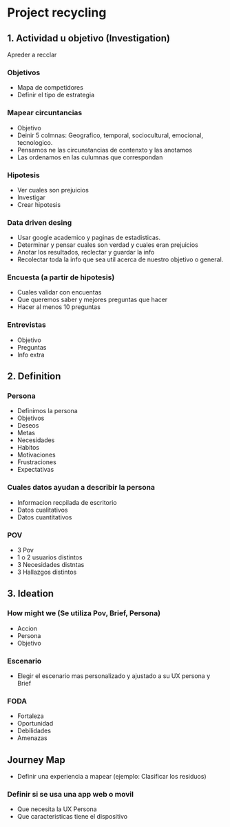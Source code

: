 # Project recycling

## 1. Actividad u objetivo (Investigation)
Apreder a recclar

### Objetivos
- Mapa de competidores
- Definir el tipo de estrategia

### Mapear circuntancias 
- Objetivo
- Deinir 5 colmnas: Geografico, temporal, sociocultural, emocional, tecnologico.
- Pensamos ne las circunstancias de contenxto y las anotamos
- Las ordenamos en las culumnas que correspondan

### Hipotesis
- Ver cuales son prejuicios 
- Investigar
- Crear hipotesis

### Data driven desing
- Usar google academico y paginas de estadisticas.
- Determinar y pensar cuales son verdad y cuales eran prejuicios 
- Anotar los resultados, reclectar y guardar la info 
- Recolectar toda la info que sea util acerca de nuestro objetivo o general.

### Encuesta (a partir de hipotesis)
- Cuales validar con encuentas 
- Que queremos saber y mejores preguntas que hacer
- Hacer al menos 10 preguntas 

### Entrevistas 
- Objetivo 
- Preguntas 
- Info extra

## 2. Definition

### Persona
- Definimos la persona 
- Objetivos 
- Deseos
- Metas 
- Necesidades
- Habitos 
- Motivaciones 
- Frustraciones 
- Expectativas 

### Cuales datos ayudan a describir la persona 
- Informacion recpilada de escritorio 
- Datos cualitativos 
- Datos cuantitativos 

### POV
- 3 Pov 
- 1 o 2 usuarios distintos 
- 3 Necesidades distntas 
- 3 Hallazgos distintos

## 3. Ideation

### How might we (Se utiliza Pov, Brief, Persona)
- Accion 
- Persona 
- Objetivo

### Escenario
- Elegir el escenario mas personalizado y ajustado a su UX persona y Brief

### FODA 
- Fortaleza 
- Oportunidad 
- Debilidades 
- Amenazas

## Journey Map 
- Definir una experiencia a mapear (ejemplo: Clasificar los residuos) 

### Definir si se usa una app web o movil
- Que necesita la UX Persona 
- Que caracteristicas tiene el dispositivo
